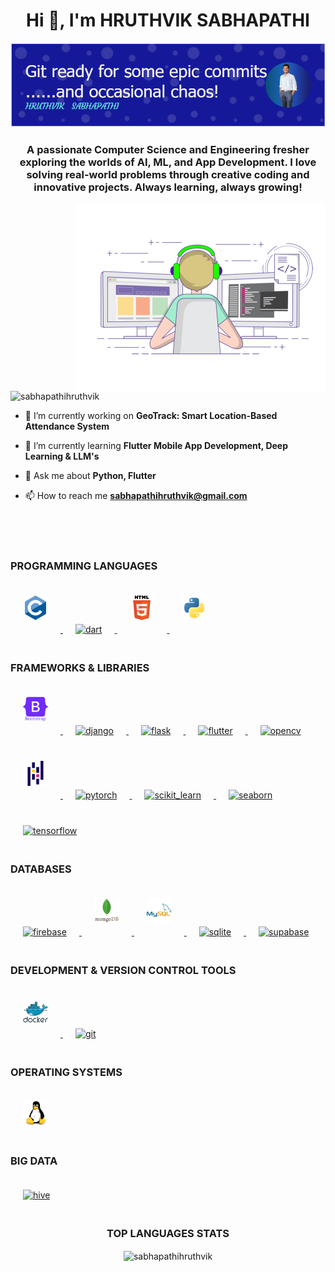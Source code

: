 <h1 align="center">Hi 👋, I'm HRUTHVIK SABHAPATHI</h1>
<div align="center"><img src ="https://raw.githubusercontent.com/sabhapathihruthvik/sabhapathihruthvik/main/github-header-image.png"></div>
<h3 align="center">A passionate Computer Science and Engineering fresher exploring the worlds of AI, ML, and App Development. I love solving real-world problems through creative coding and innovative projects. Always learning, always growing!</h3>
<img align="right" alt="Coding" width="400" src="https://raw.githubusercontent.com/devSouvik/devSouvik/master/gif3.gif">
<p align="left"> <img src="https://komarev.com/ghpvc/?username=sabhapathihruthvik&label=Profile%20views&color=0e75b6&style=flat" alt="sabhapathihruthvik" /> </p>

- 🔭 I’m currently working on **GeoTrack: Smart Location-Based Attendance System**

- 🌱 I’m currently learning **Flutter Mobile App Development, Deep Learning & LLM's**

- 💬 Ask me about **Python, Flutter**

- 📫 How to reach me **sabhapathihruthvik@gmail.com**

<br><br><br>
<h3 align="left">PROGRAMMING LANGUAGES</h3>
<p align="left">
  <a href="https://www.cprogramming.com/" target="_blank" rel="noreferrer">
    <img src="https://raw.githubusercontent.com/devicons/devicon/master/icons/c/c-original.svg" alt="c" width="40" height="40" style="margin: 20px;" />
  </a>
  <a href="https://dart.dev" target="_blank" rel="noreferrer">
    <img src="https://www.vectorlogo.zone/logos/dartlang/dartlang-icon.svg" alt="dart" width="40" height="40" style="margin: 20px;" />
  </a>
  <a href="https://www.w3.org/html/" target="_blank" rel="noreferrer">
    <img src="https://raw.githubusercontent.com/devicons/devicon/master/icons/html5/html5-original-wordmark.svg" alt="html5" width="40" height="40" style="margin: 20px;" />
  </a>
  <a href="https://www.python.org" target="_blank" rel="noreferrer">
    <img src="https://raw.githubusercontent.com/devicons/devicon/master/icons/python/python-original.svg" alt="python" width="40" height="40" style="margin: 20px;" />
  </a>
</p>

<h3 align="left">FRAMEWORKS & LIBRARIES</h3>
<p align="left">
  <a href="https://getbootstrap.com" target="_blank" rel="noreferrer">
    <img src="https://raw.githubusercontent.com/devicons/devicon/master/icons/bootstrap/bootstrap-plain-wordmark.svg" alt="bootstrap" width="40" height="40" style="margin: 20px;" />
  </a>
  <a href="https://www.djangoproject.com/" target="_blank" rel="noreferrer">
    <img src="https://cdn.worldvectorlogo.com/logos/django.svg" alt="django" width="40" height="40" style="margin: 20px;" />
  </a>
  <a href="https://flask.palletsprojects.com/" target="_blank" rel="noreferrer">
    <img src="https://www.vectorlogo.zone/logos/palletsprojects_flask/palletsprojects_flask-ar21~v2.svg" alt="flask" width="40" height="40" style="margin: 20px;" />
  </a>
  <a href="https://flutter.dev" target="_blank" rel="noreferrer">
    <img src="https://www.vectorlogo.zone/logos/flutterio/flutterio-icon.svg" alt="flutter" width="40" height="40" style="margin: 20px;" />
  </a>
  <a href="https://opencv.org/" target="_blank" rel="noreferrer">
    <img src="https://www.vectorlogo.zone/logos/opencv/opencv-icon.svg" alt="opencv" width="40" height="40" style="margin: 20px;" />
  </a>
  <a href="https://pandas.pydata.org/" target="_blank" rel="noreferrer">
    <img src="https://raw.githubusercontent.com/devicons/devicon/2ae2a900d2f041da66e950e4d48052658d850630/icons/pandas/pandas-original.svg" alt="pandas" width="40" height="40" style="margin: 20px;" />
  </a>
  <a href="https://pytorch.org/" target="_blank" rel="noreferrer">
    <img src="https://www.vectorlogo.zone/logos/pytorch/pytorch-icon.svg" alt="pytorch" width="40" height="40" style="margin: 20px;" />
  </a>
  <a href="https://scikit-learn.org/" target="_blank" rel="noreferrer">
    <img src="https://upload.wikimedia.org/wikipedia/commons/0/05/Scikit_learn_logo_small.svg" alt="scikit_learn" width="40" height="40" style="margin: 20px;" />
  </a>
  <a href="https://seaborn.pydata.org/" target="_blank" rel="noreferrer">
    <img src="https://seaborn.pydata.org/_images/logo-mark-lightbg.svg" alt="seaborn" width="40" height="40" style="margin: 20px;" />
  </a>
  <a href="https://www.tensorflow.org" target="_blank" rel="noreferrer">
    <img src="https://www.vectorlogo.zone/logos/tensorflow/tensorflow-icon.svg" alt="tensorflow" width="40" height="40" style="margin: 20px;" />
  </a>
</p>

<h3 align="left">DATABASES</h3>
<p align="left">
  <a href="https://firebase.google.com/" target="_blank" rel="noreferrer">
    <img src="https://www.vectorlogo.zone/logos/firebase/firebase-icon.svg" alt="firebase" width="40" height="40" style="margin: 20px;" />
  </a>
  <a href="https://www.mongodb.com/" target="_blank" rel="noreferrer">
    <img src="https://raw.githubusercontent.com/devicons/devicon/master/icons/mongodb/mongodb-original-wordmark.svg" alt="mongodb" width="40" height="40" style="margin: 20px;" />
  </a>
  <a href="https://www.mysql.com/" target="_blank" rel="noreferrer">
    <img src="https://raw.githubusercontent.com/devicons/devicon/master/icons/mysql/mysql-original-wordmark.svg" alt="mysql" width="40" height="40" style="margin: 20px;" />
  </a>
  <a href="https://www.sqlite.org/" target="_blank" rel="noreferrer">
    <img src="https://www.vectorlogo.zone/logos/sqlite/sqlite-icon.svg" alt="sqlite" width="40" height="40" style="margin: 20px;" />
  </a>
  <a href="https://supabase.com/" target="_blank" rel="noreferrer">
    <img src="https://www.vectorlogo.zone/logos/supabase/supabase-icon.svg" alt="supabase" width="40" height="40" style="margin: 20px;" />
  </a>
</p>

<h3 align="left">DEVELOPMENT & VERSION CONTROL TOOLS</h3>
<p align="left">
  <a href="https://www.docker.com/" target="_blank" rel="noreferrer">
    <img src="https://raw.githubusercontent.com/devicons/devicon/master/icons/docker/docker-original-wordmark.svg" alt="docker" width="40" height="40" style="margin: 20px;" />
  </a>
  <a href="https://git-scm.com/" target="_blank" rel="noreferrer">
    <img src="https://www.vectorlogo.zone/logos/git-scm/git-scm-icon.svg" alt="git" width="40" height="40" style="margin: 20px;" />
  </a>
</p>

<h3 align="left">OPERATING SYSTEMS</h3>
<p align="left">
  <a href="https://www.linux.org/" target="_blank" rel="noreferrer">
    <img src="https://raw.githubusercontent.com/devicons/devicon/master/icons/linux/linux-original.svg" alt="linux" width="40" height="40" style="margin: 20px;" />
  </a>
</p>

<h3 align="left">BIG DATA</h3>
<p align="left">
  <a href="https://hive.apache.org/" target="_blank" rel="noreferrer">
    <img src="https://www.vectorlogo.zone/logos/apache_hive/apache_hive-icon.svg" alt="hive" width="40" height="40" style="margin: 20px;" />
  </a>
</p>

<h3 align="center">TOP LANGUAGES STATS</h3>
<p align="center">
  <img align="center" src="https://github-readme-stats.vercel.app/api/top-langs?username=sabhapathihruthvik&show_icons=true&locale=en&layout=compact" alt="sabhapathihruthvik" width="600" height="300" />
</p>


